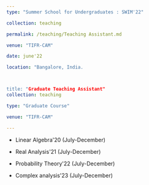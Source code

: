 ```yaml
---
type: "Summer School for Undergraduates : SWIM'22"

collection: teaching

permalink: /teaching/Teaching Assistant.md

venue: "TIFR-CAM"

date: june'22

location: "Bangalore, India.



title: "Graduate Teaching Assistant"
collection: teaching

type: "Graduate Course"

venue: "TIFR-CAM"

---
```



* Linear Algebra'20 (July-December)


* Real Analysis'21 (July-December)


* Probability Theory'22 (July-December)


* Complex analysis'23 (July-December)

